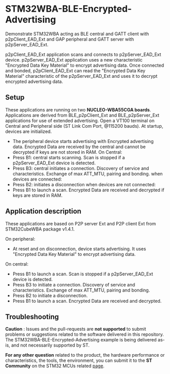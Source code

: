 # STM32WBA-BLE-Encrypted-Advertising

Demonstrate STM32WBA acting as BLE central and GATT client with p2pClient_EAD_Ext and GAP peripheral and GATT server with p2pServer_EAD_Ext.

p2pClient_EAD_Ext application scans and connects to p2pServer_EAD_Ext device.
p2pServer_EAD_Ext application uses a new characteristic "Encrypted Data Key Material" to encrypt advertising data. 
Once connected and bonded, p2pClient_EAD_Ext can read the "Encrypted Data Key Material" characteristic of the p2pServer_EAD_Ext and uses it to decrypt encrypted advertising data.     

## Setup
These applications are running on two **NUCLEO-WBA55CGA boards**. 
Applications are derived from BLE_p2pClient_Ext and BLE_p2pServer_Ext applications for use of extended advertising.
Open a VT100 terminal on Central and Peripheral side (ST Link Com Port, @115200 bauds).
At startup, devices are initialized.
 - The peripheral device starts advertising with Encrypted advertising data. Encrypted Data are received by the central and cannot be decrypted if keys are not stored in RAM.
 On Central:
 - Press B1: central starts scanning. Scan is stopped if a p2pServer_EAD_Ext device is detected.
 - Press B3: central initiates a connection. Discovery of service and characteristics. Exchange of max ATT_MTU, pairing and bonding.
 when devices are connected: 
 - Press B2: initiates a disconnection 
 when devices are not connected:
 - Press B1 to launch a scan. Encrypted Data are received and decrypted if keys are stored in RAM.

## Application description
These applications are based on P2P server Ext and P2P client Ext from STM32CubeWBA package v1.4.1.   

On peripheral: 
- At reset and on disconnection, device starts advertising. It uses "Encrypted Data Key Material" to encrypt advertising data.

On central:
 - Press B1 to launch a scan. Scan is stopped if a p2pServer_EAD_Ext device is detected.
 - Press B3 to initiate a connection. Discovery of service and characteristics. Exchange of max ATT_MTU, pairing and bonding.
 - Press B2 to initiate a disconnection.
 - Press B1 to launch a scan. Encrypted Data are received and decrypted.

## Troubleshooting

**Caution** : Issues and the pull-requests are **not supported** to submit problems or suggestions related to the software delivered in this repository. The STM32WBA-BLE-Encrypted-Advertising example is being delivered as-is, and not necessarily supported by ST.

**For any other question** related to the product, the hardware performance or characteristics, the tools, the environment, you can submit it to the **ST Community** on the STM32 MCUs related [page](https://community.st.com/s/topic/0TO0X000000BSqSWAW/stm32-mcus).